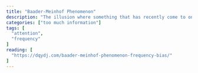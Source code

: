 ```yaml
---
title: "Baader-Meinhof Phenomenon"
description: "The illusion where something that has recently come to one's attention suddenly seems to appear with improbable frequency shortly afterwards."
categories: ["too much information"]
tags: [
  "attention",
  "frequency"
]
reading: [
  "https://dqydj.com/baader-meinhof-phenomenon-frequency-bias/"
]
---
```


